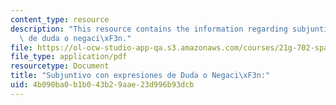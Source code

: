 ```yaml
---
content_type: resource
description: "This resource contains the information regarding subjuntivo con expresiones\
  \ de duda o negaci\xF3n."
file: https://ol-ocw-studio-app-qa.s3.amazonaws.com/courses/21g-702-spanish-ii-spring-2004/4b090ba0b1b043b29aae23d996b93dcb_MIT21G_702S04_33sub.pdf
file_type: application/pdf
resourcetype: Document
title: "Subjuntivo con expresiones de Duda o Negaci\xF3n:"
uid: 4b090ba0-b1b0-43b2-9aae-23d996b93dcb
---
```

